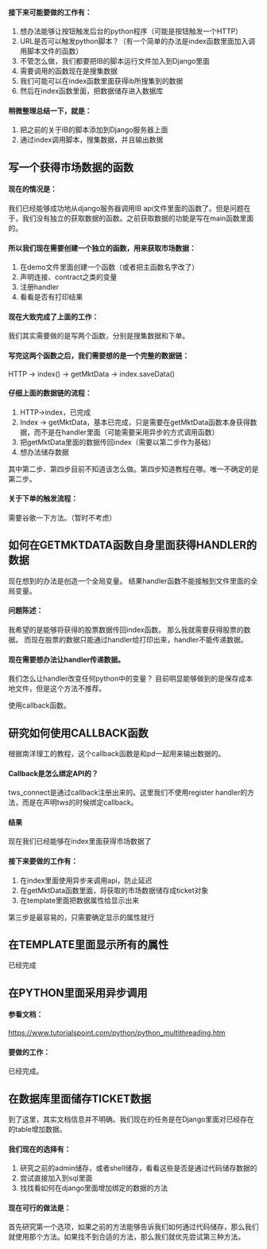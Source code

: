 #### 接下来可能要做的工作有：
1.	想办法能够让按钮触发后台的python程序（可能是按钮触发一个HTTP）
2.	URL是否可以触发python脚本？（有一个简单的办法是index函数里面加入调用脚本文件的函数）
3.	不管怎么做，我们都要把IB的脚本运行文件加入到Django里面
4.	需要调用的函数现在是搜集数据
5.	我们可能可以在index函数里面获得ib所搜集到的数据
6.	然后在index函数里面，把数据储存进入数据库

#### 稍微整理总结一下，就是：
1.	把之前的关于IB的脚本添加到Django服务器上面
2.	通过index调用脚本，搜集数据，并且输出数据

## 写一个获得市场数据的函数
#### 现在的情况是：
我们已经能够成功地从django服务器调用IB api文件里面的函数了。但是问题在于，我们没有独立的获取数据的函数。之前获取数据的功能是写在main函数里面的。

#### 所以我们现在需要创建一个独立的函数，用来获取市场数据：
1.	在demo文件里面创建一个函数（或者把主函数名字改了）
2.	声明连接、contract之类的变量
3.	注册handler
4.	看看是否有打印结果


#### 现在大致完成了上面的工作：
我们其实需要做的是写两个函数，分别是搜集数据和下单。

#### 写完这两个函数之后，我们需要想的是一个完整的数据链：
HTTP -> index() -> getMktData -> index.saveData()

#### 仔细上面的数据链的流程：
1.	HTTP->index，已完成
2.	Index -> getMktData，基本已完成，只是需要在getMktData函数本身获得数据，而不是在handler里面（可能需要采用异步的方式调用函数）
3.	把getMktData里面的数据传回index（需要以第二步作为基础）
4.	想办法储存数据

其中第二步、第四步目前不知道该怎么做。第四步知道教程在哪。唯一不确定的是第二步。


#### 关于下单的触发流程：
需要谷歌一下方法。（暂时不考虑）

## 如何在GETMKTDATA函数自身里面获得HANDLER的数据
现在想到的办法是创造一个全局变量。
结果handler函数不能接触到文件里面的全局变量。

#### 问题陈述：
我希望的是能够将获得的股票数据传回index函数。
那么我就需要获得股票的数据。
而现在股票的数据只能通过handler给打印出来，handler不能传递数据。

#### 现在需要想办法让handler传递数据。
我们怎么让handler改变任何python中的变量？
目前明显能够做到的是保存成本地文件，但是这个方法不推荐。

使用callback函数。

## 研究如何使用CALLBACK函数
根据南洋理工的教程，这个callback函数是和pd一起用来输出数据的。

#### Callback是怎么绑定API的？
tws_connect是通过callback注册出来的。这里我们不使用register handler的方法，而是在声明tws的时候绑定callback。

#### 结果
现在我们已经能够在index里面获得市场数据了

#### 接下来要做的工作有：
1.	在index里面使用异步来调用api，防止延迟
2.	在getMktData函数里面，将获取的市场数据储存成ticket对象
3.	在template里面把数据属性给显示出来

第三步是最容易的，只需要确定显示的属性就行

## 在TEMPLATE里面显示所有的属性
已经完成

## 在PYTHON里面采用异步调用
#### 参看文档：
https://www.tutorialspoint.com/python/python_multithreading.htm

#### 要做的工作：
已经完成。

## 在数据库里面储存TICKET数据

到了这里，其实文档信息并不明确。我们现在的任务是在Django里面对已经存在的table增加数据。
#### 我们现在的选择有：
1.	研究之前的admin储存，或者shell储存，看看这些是否是通过代码储存数据的
2.	尝试直接加入到sql里面
3.	找找看如何在django里面增加绑定的数据的方法

#### 现在可行的做法是：
首先研究第一个选项，如果之前的方法能够告诉我们如何通过代码储存，那么我们就使用那个方法。如果找不到合适的方法，那么我们就优先尝试第三种方法。


